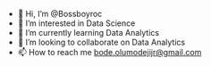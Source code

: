- 👋 Hi, I’m @Bossboyroc
- 👀 I’m interested in Data Science
- 🌱 I’m currently learning Data Analytics
- 💞️ I’m looking to collaborate on Data Analytics
- 📫 How to reach me bode.olumodejijr@gmail.com

<!---
Bossboyroc/Bossboyroc is a ✨ special ✨ repository because its `README.md` (this file) appears on your GitHub profile.
You can click the Preview link to take a look at your changes.
--->
